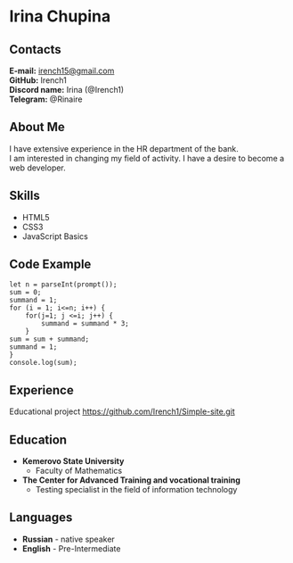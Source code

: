 # Irina Chupina

## Contacts
**E-mail:** irench15@gmail.com  
**GitHub:** Irench1   
**Discord name:** Irina (@Irench1)  
**Telegram:** @Rinaire

## About Me
I have extensive experience in the HR department of the bank.  
I am interested in changing my field of activity. I have a desire to become a web developer.

## Skills
- HTML5
- CSS3  
- JavaScript Basics

## Code Example
```
let n = parseInt(prompt());
sum = 0;
summand = 1;
for (i = 1; i<=n; i++) {
    for(j=1; j <=i; j++) {
        summand = summand * 3;
    }
sum = sum + summand;  
summand = 1; 
}
console.log(sum);
```
## Experience
Educational project https://github.com/Irench1/Simple-site.git 

## Education
- **Kemerovo State University**
    + Faculty of Mathematics
- **The Center for Advanced Training and vocational training**
    + Testing specialist in the field of information technology

## Languages 
- **Russian** - native speaker
- **English** - Pre-Intermediate

